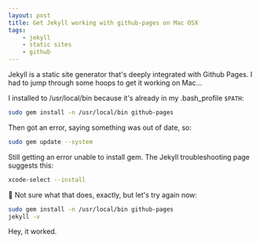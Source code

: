 ```yaml
---
layout: post
title: Get Jekyll working with github-pages on Mac OSX
tags:
    - jekyll
    - static sites
    - github
---
```


Jekyll is a static site generator that's deeply integrated with Github Pages. I had to jump through some hoops to get it working on Mac...

I installed to /usr/local/bin because it's already in my .bash_profile `$PATH`:

```bash
sudo gem install -n /usr/local/bin github-pages
```

Then got an error, saying something was out of date, so:

```bash
sudo gem update --system
```

Still getting an error unable to install gem. The Jekyll troubleshooting page suggests this:

```bash
xcode-select --install
```

🤔 Not sure what that does, exactly, but let's try again now:

```bash
sudo gem install -n /usr/local/bin github-pages
jekyll -v
```

Hey, it worked.
